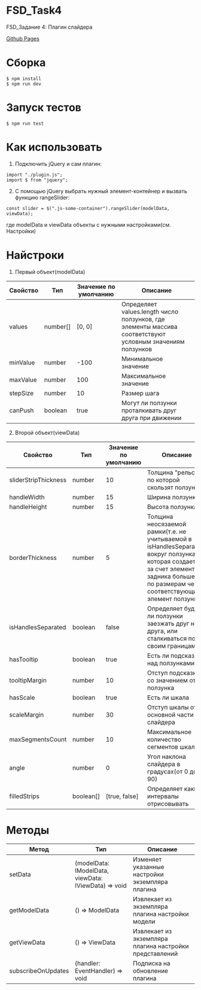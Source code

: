# FSD_Task4
<p>FSD_Задание 4: Плагин слайдера</p>
<a href="https://grzdrz.github.io/FSD_Task4"><p>Github Pages</p></a>

# Сборка
```
$ npm install
$ npm run dev
```

# Запуск тестов
```
$ npm run test
```

# Как использовать
1) Подключить jQuery и сам плагин:
```
import "./plugin.js";
import $ from "jquery";
```
2) С помощью jQuery выбрать нужный элемент-контейнер и вызвать функцию rangeSlider:
```
const slider = $(".js-some-container").rangeSlider(modelData, viewData);
```
где modelData и viewData объекты с нужными настройками(см. Настройки)


# Найстроки
1) Первый объект(modelData)

| Свойство | Тип | Значение по умолчанию | Описание |
| --- | --- | --- | --- |
| values | number[] | [0, 0] | Определяет values.length число ползунков, где элементы массива соответствуют условным значениям ползунков |
| minValue | number | -100 | Минимальное значение |
| maxValue | number | 100 | Максимальное значение |
| stepSize | number | 10 | Размер шага |
| canPush | boolean | true | Могут ли ползунки проталкивать друг друга при движении |

2) Второй объект(viewData)

| Свойство | Тип | Значение по умолчанию | Описание |
| --- | --- | --- | --- |
| sliderStripThickness | number | 10 | Толщина "рельсы" по которой скользят ползунки |
| handleWidth | number | 15 | Ширина ползунка |
| handleHeight | number | 15 | Высота ползунка |
| borderThickness | number | 5 | Толщина неосязаемой рамки(т.е. не учитываемой в isHandlesSeparated) вокруг ползунка, которая создается за счет элемента-задника большего по размерам чем соответствующий элемент ползунка |
| isHandlesSeparated | boolean | false | Определяет будут ли ползунки заезжать друг на друга, или сталкиваться по своим границам |
| hasTooltip | boolean | true | Есть ли подсказки над ползунками |
| tooltipMargin | number | 10 | Отступ подсказки со значением от ползунка |
| hasScale | boolean | true | Есть ли шкала |
| scaleMargin | number | 30 | Отступ шкалы от основной части слайдера |
| maxSegmentsCount | number | 10 | Максимальное количество сегментов шкалы |
| angle | number | 0 | Угол наклона слайдера в градусах(от 0 до 90) |
| filledStrips | boolean[] | [true, false] | Определяет какие интервалы отрисовывать |


# Методы

| Метод | Тип | Описание |
| --- | --- | --- |
| setData | (modelData: IModelData, viewData: IViewData) => void | Изменяет указанные настройки экземпляра плагина |
| getModelData | () => ModelData | Извлекает из экземпляра плагина настройки модели |
| getViewData | () => ViewData | Извлекает из экземпляра плагина настройки представлений |
| subscribeOnUpdates | (handler: EventHandler) => void | Подписка на обновление плагина |